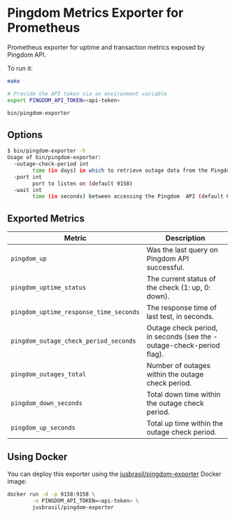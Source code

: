 # Pingdom Metrics Exporter for Prometheus

Prometheus exporter for uptime and transaction metrics exposed by Pingdom API.

To run it:

```sh
make

# Provide the API token via an environment variable
export PINGDOM_API_TOKEN=<api-token>

bin/pingdom-exporter
```

## Options

```sh
$ bin/pingdom-exporter -h
Usage of bin/pingdom-exporter:
  -outage-check-period int
    	time (in days) in which to retrieve outage data from the Pingdom API (default 7)
  -port int
    	port to listen on (default 9158)
  -wait int
    	time (in seconds) between accessing the Pingdom  API (default 60)
```

## Exported Metrics

| Metric                                 | Description                                                          |
| -------------------------------------- | -------------------------------------------------------------------- |
| `pingdom_up`                           | Was the last query on Pingdom API successful.                        |
| `pingdom_uptime_status`                | The current status of the check (1: up, 0: down).                    |
| `pingdom_uptime_response_time_seconds` | The response time of last test, in seconds.                          |
| `pingdom_outage_check_period_seconds`  | Outage check period, in seconds (see the -outage-check-period flag). |
| `pingdom_outages_total`                | Number of outages within the outage check period.                    |
| `pingdom_down_seconds`                 | Total down time within the outage check period.                      |
| `pingdom_up_seconds`                   | Total up time within the outage check period.                        |

## Using Docker

You can deploy this exporter using the
[jusbrasil/pingdom-exporter](https://hub.docker.com/r/jusbrasil/pingdom-exporter/)
Docker image:

```bash
docker run -d -p 9158:9158 \
        -e PINGDOM_API_TOKEN=<api-token> \
        jusbrasil/pingdom-exporter
```
